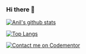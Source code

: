 ### Hi there 👋

<!--
**simbathesailor/simbathesailor** is a ✨ _special_ ✨ repository because its `README.md` (this file) appears on your GitHub profile.

Here are some ideas to get you started:

- 🔭 I’m currently working on ...
- 🌱 I’m currently learning ...
- 👯 I’m looking to collaborate on ...
- 🤔 I’m looking for help with ...
- 💬 Ask me about ...
- 📫 How to reach me: ...
- 😄 Pronouns: ...
- ⚡ Fun fact: ...
-->

[![Anil's github stats](https://github-readme-stats.vercel.app/api?username=simbathesailor&show_icons=true&theme=radical)](https://github.com/anuraghazra/github-readme-stats)

[![Top Langs](https://github-readme-stats.vercel.app/api/top-langs/?username=simbathesailor&layout=compact)](https://github.com/anuraghazra/github-readme-stats)


[![Contact me on Codementor](https://www.codementor.io/m-badges/anilchaudhary/find-me-on-cm-b.svg)](https://www.codementor.io/@anilchaudhary?refer=badge)
